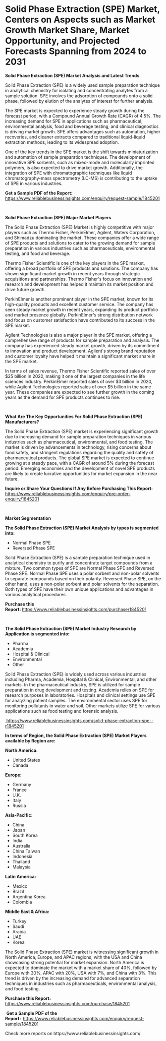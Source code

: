 <p><h1>Solid Phase Extraction (SPE) Market, Centers on Aspects such as Market Growth Market Share, Market Opportunity, and Projected Forecasts Spanning from 2024 to 2031</h1></p><p><strong>Solid Phase Extraction (SPE) Market Analysis and Latest Trends</strong></p>
<p><p>Solid Phase Extraction (SPE) is a widely used sample preparation technique in analytical chemistry for isolating and concentrating analytes from a sample solution. SPE involves the adsorption of compounds onto a solid phase, followed by elution of the analytes of interest for further analysis.</p><p>The SPE market is expected to experience steady growth during the forecast period, with a Compound Annual Growth Rate (CAGR) of 4.5%. The increasing demand for SPE in applications such as pharmaceutical, environmental analysis, food and beverage testing, and clinical diagnostics is driving market growth. SPE offers advantages such as automation, higher recoveries, and cleaner extracts compared to traditional liquid-liquid extraction methods, leading to its widespread adoption.</p><p>One of the key trends in the SPE market is the shift towards miniaturization and automation of sample preparation techniques. The development of innovative SPE sorbents, such as mixed-mode and molecularly imprinted polymers, is also expected to drive market growth. Additionally, the integration of SPE with chromatographic techniques like liquid chromatography-mass spectrometry (LC-MS) is contributing to the uptake of SPE in various industries.</p></p>
<p><strong>Get a Sample PDF of the Report:&nbsp;</strong> <a href="https://www.reliablebusinessinsights.com/enquiry/request-sample/1845201">https://www.reliablebusinessinsights.com/enquiry/request-sample/1845201</a></p>
<p>&nbsp;</p>
<p><strong>Solid Phase Extraction (SPE) Major Market Players</strong></p>
<p><p>The Solid Phase Extraction (SPE) Market is highly competitive with major players such as Thermo Fisher, PerkinElmer, Agilent, Waters Corporation, and Shimadzu dominating the market. These companies offer a wide range of SPE products and solutions to cater to the growing demand for sample preparation in various industries such as pharmaceuticals, environmental testing, and food and beverage.</p><p>Thermo Fisher Scientific is one of the key players in the SPE market, offering a broad portfolio of SPE products and solutions. The company has shown significant market growth in recent years through strategic acquisitions and partnerships. Thermo Fisher's focus on innovation and research and development has helped it maintain its market position and drive future growth.</p><p>PerkinElmer is another prominent player in the SPE market, known for its high-quality products and excellent customer service. The company has seen steady market growth in recent years, expanding its product portfolio and market presence globally. PerkinElmer's strong distribution network and focus on customer satisfaction have contributed to its success in the SPE market.</p><p>Agilent Technologies is also a major player in the SPE market, offering a comprehensive range of products for sample preparation and analysis. The company has experienced steady market growth, driven by its commitment to innovation and product development. Agilent's strong brand reputation and customer loyalty have helped it maintain a significant market share in the SPE market.</p><p>In terms of sales revenue, Thermo Fisher Scientific reported sales of over $25 billion in 2020, making it one of the largest companies in the life sciences industry. PerkinElmer reported sales of over $3 billion in 2020, while Agilent Technologies reported sales of over $5 billion in the same year. These companies are expected to see further growth in the coming years as the demand for SPE products continues to rise.</p></p>
<p>&nbsp;</p>
<p><strong>What Are The Key Opportunities For Solid Phase Extraction (SPE) Manufacturers?</strong></p>
<p><p>The Solid Phase Extraction (SPE) market is experiencing significant growth due to increasing demand for sample preparation techniques in various industries such as pharmaceutical, environmental, and food testing. The market is driven by advancements in technology, rising concerns about food safety, and stringent regulations regarding the quality and safety of pharmaceutical products. The global SPE market is expected to continue growing at a steady pace, with a CAGR of around 5% during the forecast period. Emerging economies and the development of novel SPE products are likely to create lucrative opportunities for market expansion in the near future.</p></p>
<p><strong>Inquire or Share Your Questions If Any Before Purchasing This Report:</strong> <a href="https://www.reliablebusinessinsights.com/enquiry/pre-order-enquiry/1845201">https://www.reliablebusinessinsights.com/enquiry/pre-order-enquiry/1845201</a></p>
<p>&nbsp;</p>
<p><strong>Market Segmentation</strong></p>
<p><strong>The Solid Phase Extraction (SPE) Market Analysis by types is segmented into:</strong></p>
<p><ul><li>Normal Phase SPE</li><li>Reversed Phase SPE</li></ul></p>
<p><p>Solid Phase Extraction (SPE) is a sample preparation technique used in analytical chemistry to purify and concentrate target compounds from a mixture. Two common types of SPE are Normal Phase SPE and Reversed Phase SPE. Normal Phase SPE uses a polar sorbent and non-polar solvents to separate compounds based on their polarity. Reversed Phase SPE, on the other hand, uses a non-polar sorbent and polar solvents for the separation. Both types of SPE have their own unique applications and advantages in various analytical procedures.</p></p>
<p><strong>Purchase this Report:&nbsp;</strong><a href="https://www.reliablebusinessinsights.com/purchase/1845201">https://www.reliablebusinessinsights.com/purchase/1845201</a></p>
<p>&nbsp;</p>
<p><strong>The Solid Phase Extraction (SPE) Market Industry Research by Application is segmented into:</strong></p>
<p><ul><li>Pharma</li><li>Academia</li><li>Hospital & Clinical</li><li>Environmental</li><li>Other</li></ul></p>
<p><p>Solid Phase Extraction (SPE) is widely used across various industries including Pharma, Academia, Hospital & Clinical, Environmental, and other markets. In the pharmaceutical industry, SPE is utilized for sample preparation in drug development and testing. Academia relies on SPE for research purposes in laboratories. Hospitals and clinical settings use SPE for analyzing patient samples. The environmental sector uses SPE for monitoring pollutants in water and soil. Other markets utilize SPE for various applications such as food testing and forensic analysis.</p></p>
<p><a href="https://www.reliablebusinessinsights.com/solid-phase-extraction-spe--r1845201">&nbsp;https://www.reliablebusinessinsights.com/solid-phase-extraction-spe--r1845201</a></p>
<p><strong>In terms of Region, the Solid Phase Extraction (SPE) Market Players available by Region are:</strong></p>
<p>
    <p> <strong> North America: </strong>
        <ul>
            <li>United States</li>
            <li>Canada</li>
        </ul>
        </p> 
    <p> <strong> Europe: </strong>
        <ul>
            <li>Germany</li>
            <li>France</li>
            <li>U.K.</li>
            <li>Italy</li>
            <li>Russia</li>
        </ul>
        </p> 
    <p> <strong> Asia-Pacific: </strong>
        <ul>
            <li>China</li>
            <li>Japan</li>
            <li>South Korea</li>
            <li>India</li>
            <li>Australia</li>
            <li>China Taiwan</li>
            <li>Indonesia</li>
            <li>Thailand</li>
            <li>Malaysia</li>
        </ul>
        </p> 
    <p> <strong> Latin America: </strong>
        <ul>
            <li>Mexico</li>
            <li>Brazil</li>
            <li>Argentina Korea</li>
            <li>Colombia</li>
        </ul>
        </p> 
    <p> <strong> Middle East & Africa: </strong>
        <ul>
            <li>Turkey</li>
            <li>Saudi</li>
            <li>Arabia</li>
            <li>UAE</li>
            <li>Korea</li>
        </ul>
    </p>
    </p>
<p><p>The Solid Phase Extraction (SPE) market is witnessing significant growth in North America, Europe, and APAC regions, with the USA and China showcasing strong potential for market expansion. North America is expected to dominate the market with a market share of 40%, followed by Europe with 30%, APAC with 20%, USA with 7%, and China with 3%. This trend is driven by the increasing demand for advanced separation techniques in industries such as pharmaceuticals, environmental analysis, and food testing.</p></p>
<p><strong>Purchase this Report: </strong><a href="https://www.reliablebusinessinsights.com/purchase/1845201">https://www.reliablebusinessinsights.com/purchase/1845201</a></p>
<p>&nbsp;<strong>Get a Sample PDF of the Report:&nbsp;&nbsp;</strong><a href="https://www.reliablebusinessinsights.com/enquiry/request-sample/1845201">https://www.reliablebusinessinsights.com/enquiry/request-sample/1845201</a></p>
<p><strong></strong></p>
<p>Check more reports on https://www.reliablebusinessinsights.com/</p>